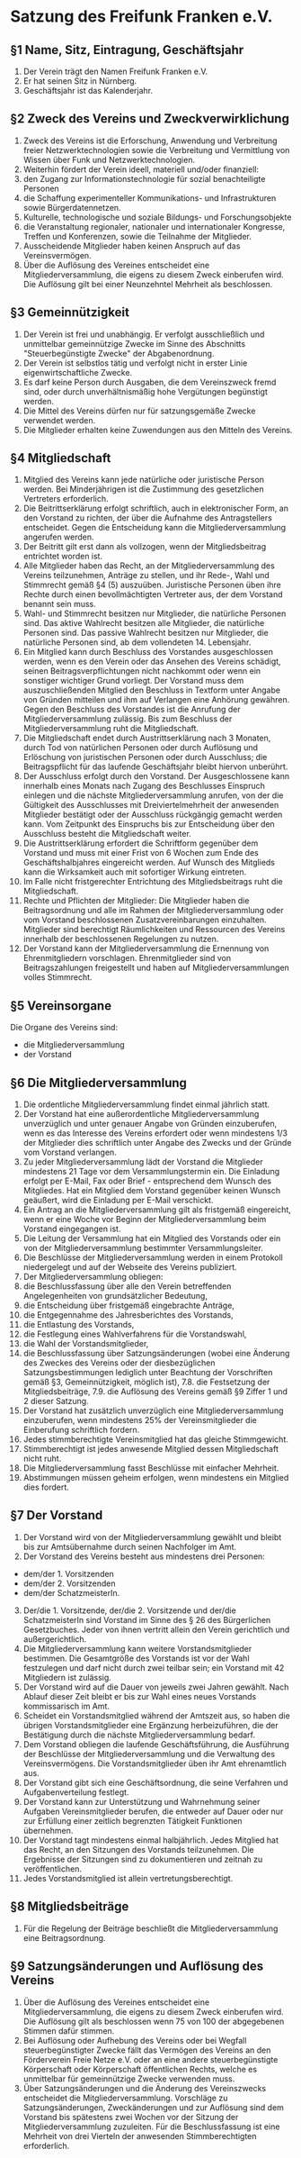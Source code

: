 # Satzung des Freifunk Franken e.V.

## §1 Name, Sitz, Eintragung, Geschäftsjahr

1. Der Verein trägt den Namen Freifunk Franken e.V.
2. Er hat seinen Sitz in Nürnberg.
3. Geschäftsjahr ist das Kalenderjahr.

## §2 Zweck des Vereins und Zweckverwirklichung

1. Zweck des Vereins ist die Erforschung, Anwendung und Verbreitung freier Netzwerktechnologien sowie die Verbreitung und Vermittlung von Wissen über Funk und Netzwerktechnologien.
2. Weiterhin fördert der Verein ideell, materiell und/oder finanziell:
  1. den Zugang zur Informationstechnologie für sozial benachteiligte Personen
  2. die Schaffung experimenteller Kommunikations- und Infrastrukturen sowie Bürgerdatennetzen.
  3. Kulturelle, technologische und soziale Bildungs- und Forschungsobjekte
  4. die Veranstaltung regionaler, nationaler und internationaler Kongresse, Treffen und Konferenzen, sowie die Teilnahme der Mitglieder.
3. Ausscheidende Mitglieder haben keinen Anspruch auf das Vereinsvermögen.
4. Über die Auflösung des Vereines entscheidet eine Mitgliederversammlung, die eigens zu diesem Zweck einberufen wird. Die Auflösung gilt bei einer Neunzehntel Mehrheit als beschlossen.

## §3 Gemeinnützigkeit

1. Der Verein ist frei und unabhängig. Er verfolgt ausschließlich und unmittelbar gemeinnützige Zwecke im Sinne des Abschnitts "Steuerbegünstigte Zwecke" der Abgabenordnung.
2. Der Verein ist selbstlos tätig und verfolgt nicht in erster Linie eigenwirtschaftliche Zwecke.
3. Es darf keine Person durch Ausgaben, die dem Vereinszweck fremd sind, oder durch unverhältnismäßig hohe Vergütungen begünstigt werden.
4. Die Mittel des Vereins dürfen nur für satzungsgemäße Zwecke verwendet werden.
5. Die Mitglieder erhalten keine Zuwendungen aus den Mitteln des Vereins.

## §4 Mitgliedschaft

1. Mitglied des Vereins kann jede natürliche oder juristische Person werden. Bei Minderjährigen ist die Zustimmung des gesetzlichen Vertreters erforderlich.
2. Die Beitrittserklärung erfolgt schriftlich, auch in elektronischer Form, an den Vorstand zu richten, der über die Aufnahme des Antragstellers entscheidet. Gegen die Entscheidung kann die Mitgliederversammlung angerufen werden.
3. Der Beitritt gilt erst dann als vollzogen, wenn der Mitgliedsbeitrag entrichtet worden ist.
4. Alle Mitglieder haben das Recht, an der Mitgliederversammlung des Vereins teilzunehmen, Anträge zu stellen, und ihr Rede-, Wahl und Stimmrecht gemäß §4 (5) auszuüben. Juristische Personen üben ihre Rechte durch einen bevollmächtigten Vertreter aus, der dem Vorstand benannt sein muss.
5. Wahl- und Stimmrecht besitzen nur Mitglieder, die natürliche Personen sind. Das aktive Wahlrecht besitzen alle Mitglieder, die natürliche Personen sind. Das passive Wahlrecht besitzen nur Mitglieder, die natürliche Personen sind, ab dem vollendeten 14. Lebensjahr.
6. Ein Mitglied kann durch Beschluss des Vorstandes ausgeschlossen werden, wenn es den Verein oder das Ansehen des Vereins schädigt, seinen Beitragsverpflichtungen nicht nachkommt oder wenn ein sonstiger wichtiger Grund vorliegt. Der Vorstand muss dem auszuschließenden Mitglied den Beschluss in Textform unter Angabe von Gründen mitteilen und ihm auf Verlangen eine Anhörung gewähren. Gegen den Beschluss des Vorstandes ist die Anrufung der Mitgliederversammlung zulässig. Bis zum Beschluss der Mitgliederversammlung ruht die Mitgliedschaft.
7. Die Mitgliedschaft endet durch Austrittserklärung nach 3 Monaten, durch Tod von natürlichen Personen oder durch Auflösung und Erlöschung von juristischen Personen oder durch Ausschluss; die Beitragspflicht für das laufende Geschäftsjahr bleibt hiervon unberührt.
8. Der Ausschluss erfolgt durch den Vorstand. Der Ausgeschlossene kann innerhalb eines Monats nach Zugang des Beschlusses Einspruch einlegen und die nächste Mitgliederversammlung anrufen, von der die Gültigkeit des Ausschlusses mit Dreiviertelmehrheit der anwesenden Mitglieder bestätigt oder der Ausschluss rückgängig gemacht werden kann. Vom Zeitpunkt des Einspruchs bis zur Entscheidung über den Ausschluss besteht die Mitgliedschaft weiter.
9. Die Austrittserklärung erfordert die Schriftform gegenüber dem Vorstand und muss mit einer Frist von 6 Wochen zum Ende des Geschäftshalbjahres eingereicht werden. Auf Wunsch des Mitglieds kann die Wirksamkeit auch mit sofortiger Wirkung eintreten.
10. Im Falle nicht fristgerechter Entrichtung des Mitgliedsbeitrags ruht die Mitgliedschaft.
11. Rechte und Pflichten der Mitglieder: Die Mitglieder haben die Beitragsordnung und alle im Rahmen der Mitgliederversammlung oder vom Vorstand beschlossenen Zusatzvereinbarungen einzuhalten. Mitglieder sind berechtigt Räumlichkeiten und Ressourcen des Vereins innerhalb der beschlossenen Regelungen zu nutzen.
12. Der Vorstand kann der Mitgliederversammlung die Ernennung von Ehrenmitgliedern vorschlagen. Ehrenmitglieder sind von Beitragszahlungen freigestellt und haben auf Mitgliederversammlungen volles Stimmrecht.

## §5 Vereinsorgane

Die Organe des Vereins sind:

* die Mitgliederversammlung
* der Vorstand

## §6 Die Mitgliederversammlung

1. Die ordentliche Mitgliederversammlung findet einmal jährlich statt.
2. Der Vorstand hat eine außerordentliche Mitgliederversammlung unverzüglich und unter genauer Angabe von Gründen einzuberufen, wenn es das Interesse des Vereins erfordert oder wenn mindestens 1/3 der Mitglieder dies schriftlich unter Angabe des Zwecks und der Gründe vom Vorstand verlangen.
3. Zu jeder Mitgliederversammlung lädt der Vorstand die Mitglieder mindestens 21 Tage vor dem Versammlungstermin ein. Die Einladung erfolgt per E-Mail, Fax oder Brief - entsprechend dem Wunsch des Mitgliedes. Hat ein Mitglied dem Vorstand gegenüber keinen Wunsch geäußert, wird die Einladung per E-Mail verschickt.
4. Ein Antrag an die Mitgliederversammlung gilt als fristgemäß eingereicht, wenn er eine Woche vor Beginn der Mitgliederversammlung beim Vorstand eingegangen ist.
5. Die Leitung der Versammlung hat ein Mitglied des Vorstands oder ein von der Mitgliederversammlung bestimmter Versammlungsleiter.
6. Die Beschlüsse der Mitgliederversammlung werden in einem Protokoll niedergelegt und auf der Webseite des Vereins publiziert.
7. Der Mitgliederversammlung obliegen:
  1. die Beschlussfassung über alle den Verein betreffenden Angelegenheiten von grundsätzlicher Bedeutung,
  2. die Entscheidung über fristgemäß eingebrachte Anträge,
  3. die Entgegennahme des Jahresberichtes des Vorstands,
  4. die Entlastung des Vorstands,
  5. die Festlegung eines Wahlverfahrens für die Vorstandswahl,
  6. die Wahl der Vorstandsmitglieder,
  7. die Beschlussfassung über Satzungsänderungen (wobei eine Änderung des Zweckes des Vereins oder der diesbezüglichen Satzungsbestimmungen lediglich unter Beachtung der Vorschriften gemäß §3, Gemeinnützigkeit, möglich ist),
7.8. die Festsetzung der Mitgliedsbeiträge,
7.9. die Auflösung des Vereins gemäß §9 Ziffer 1 und 2 dieser Satzung.
8. Der Vorstand hat zusätzlich unverzüglich eine Mitgliederversammlung einzuberufen, wenn mindestens 25% der Vereinsmitglieder die Einberufung schriftlich fordern.
9. Jedes stimmberechtigte Vereinsmitglied hat das gleiche Stimmgewicht.
10. Stimmberechtigt ist jedes anwesende Mitglied dessen Mitgliedschaft nicht ruht.
11. Die Mitgliederversammlung fasst Beschlüsse mit einfacher Mehrheit.
12. Abstimmungen müssen geheim erfolgen, wenn mindestens ein Mitglied dies fordert.

## §7 Der Vorstand

1. Der Vorstand wird von der Mitgliederversammlung gewählt und bleibt bis zur Amtsübernahme durch seinen Nachfolger im Amt.
2. Der Vorstand des Vereins besteht aus mindestens drei Personen:
  * dem/der 1. Vorsitzenden
  * dem/der 2. Vorsitzenden
  * dem/der SchatzmeisterIn.
3. Der/die 1. Vorsitzende, der/die 2. Vorsitzende und der/die SchatzmeisterIn sind Vorstand im Sinne des § 26 des Bürgerlichen Gesetzbuches. Jeder von ihnen vertritt allein den Verein gerichtlich und außergerichtlich.
4. Die Mitgliederversammlung kann weitere Vorstandsmitglieder bestimmen. Die Gesamtgröße des Vorstands ist vor der Wahl festzulegen und darf nicht durch zwei teilbar sein; ein Vorstand mit 42 Mitgliedern ist zulässig.
5. Der Vorstand wird auf die Dauer von jeweils zwei Jahren gewählt. Nach Ablauf dieser Zeit bleibt er bis zur Wahl eines neues Vorstands kommissarisch im Amt.
6. Scheidet ein Vorstandsmitglied während der Amtszeit aus, so haben die übrigen Vorstandsmitglieder eine Ergänzung herbeizuführen, die der Bestätigung durch die nächste Mitgliederversammlung bedarf.
7. Dem Vorstand obliegen die laufende Geschäftsführung, die Ausführung der Beschlüsse der Mitgliederversammlung und die Verwaltung des Vereinsvermögens. Die Vorstandsmitglieder üben ihr Amt ehrenamtlich aus.
8. Der Vorstand gibt sich eine Geschäftsordnung, die seine Verfahren und Aufgabenverteilung festlegt.
9. Der Vorstand kann zur Unterstützung und Wahrnehmung seiner Aufgaben Vereinsmitglieder berufen, die entweder auf Dauer oder nur zur Erfüllung einer zeitlich begrenzten Tätigkeit Funktionen übernehmen.
10. Der Vorstand tagt mindestens einmal halbjährlich. Jedes Mitglied hat das Recht, an den Sitzungen des Vorstands teilzunehmen. Die Ergebnisse der Sitzungen sind zu dokumentieren und zeitnah zu veröffentlichen.
11. Jedes Vorstandsmitglied ist allein vertretungsberechtigt.

## §8 Mitgliedsbeiträge

1. Für die Regelung der Beiträge beschließt die Mitgliederversammlung eine Beitragsordnung.

## §9 Satzungsänderungen und Auflösung des Vereins

1. Über die Auflösung des Vereines entscheidet eine Mitgliederversammlung, die eigens zu diesem Zweck einberufen wird. Die Auflösung gilt als beschlossen wenn 75 von 100 der abgegebenen Stimmen dafür stimmen. 
2. Bei Auflösung oder Aufhebung des Vereins oder bei Wegfall steuerbegünstigter Zwecke fällt das Vermögen des Vereins an den Förderverein Freie Netze e.V. oder an eine andere steuerbegünstigte Körperschaft oder Körperschaft öffentlichen Rechts, welche es unmittelbar für gemeinnützige Zwecke verwenden muss.
3. Über Satzungsänderungen und die Änderung des Vereinszwecks entscheidet die Mitgliederversammlung. Vorschläge zu Satzungsänderungen, Zweckänderungen und zur Auflösung sind dem Vorstand bis spätestens zwei Wochen vor der Sitzung der Mitgliederversammlung zuzuleiten. Für die Beschlussfassung ist eine Mehrheit von drei Vierteln der anwesenden Stimmberechtigten erforderlich.
